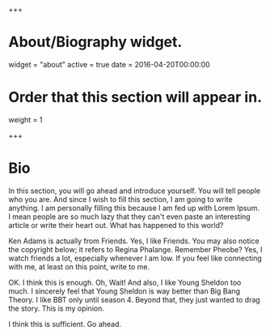 +++
# About/Biography widget.
widget = "about"
active = true
date = 2016-04-20T00:00:00

# Order that this section will appear in.
weight = 1

+++

# <span class="style-widget-title">Bio</span>

In this section, you will go ahead and introduce yourself. You will tell people who you are. And since I wish to fill this section, I am going to write anything. I am personally filling this because I am fed up with Lorem Ipsum. I mean people are so much lazy that they can't even paste an interesting article or write their heart out. What has happened to this world?

Ken Adams is actually from Friends. Yes, I like Friends. You may also notice the copyright below; it refers to Regina Phalange. Remember Pheobe? Yes, I watch friends a lot, especially whenever I am low. If you feel like connecting with me, at least on this point, write to me.

OK. I think this is enough. Oh, Wait! And also, I like Young Sheldon too much. I sincerely feel that Young Sheldon is way better than Big Bang Theory. I like BBT only until season 4. Beyond that, they just wanted to drag the story. This is my opinion.

I think this is sufficient. Go ahead.
